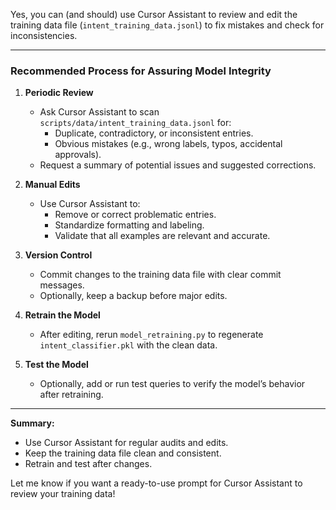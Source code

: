 Yes, you can (and should) use Cursor Assistant to review and edit the training data file (`intent_training_data.jsonl`) to fix mistakes and check for inconsistencies.

---

### **Recommended Process for Assuring Model Integrity**

1. **Periodic Review**
   - Ask Cursor Assistant to scan `scripts/data/intent_training_data.jsonl` for:
     - Duplicate, contradictory, or inconsistent entries.
     - Obvious mistakes (e.g., wrong labels, typos, accidental approvals).
   - Request a summary of potential issues and suggested corrections.

2. **Manual Edits**
   - Use Cursor Assistant to:
     - Remove or correct problematic entries.
     - Standardize formatting and labeling.
     - Validate that all examples are relevant and accurate.

3. **Version Control**
   - Commit changes to the training data file with clear commit messages.
   - Optionally, keep a backup before major edits.

4. **Retrain the Model**
   - After editing, rerun `model_retraining.py` to regenerate `intent_classifier.pkl` with the clean data.

5. **Test the Model**
   - Optionally, add or run test queries to verify the model’s behavior after retraining.

---

**Summary:**  
- Use Cursor Assistant for regular audits and edits.
- Keep the training data file clean and consistent.
- Retrain and test after changes.

Let me know if you want a ready-to-use prompt for Cursor Assistant to review your training data!
